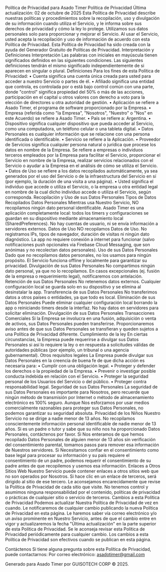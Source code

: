 Política de Privacidad para Asado Timer
Política de Privacidad
Última actualización: 02 de octubre de 2025
Esta Política de Privacidad describe nuestras políticas y procedimientos sobre la recopilación, uso y divulgación de su información cuando utiliza el Servicio, y le informa sobre sus derechos de privacidad y cómo la ley lo protege.
Utilizamos sus datos personales solo para proporcionar y mejorar el Servicio. Al usar el Servicio, usted acepta la recopilación y uso de información de acuerdo con esta Política de Privacidad. Esta Política de Privacidad ha sido creada con la ayuda del Generador Gratuito de Políticas de Privacidad.
Interpretación y Definiciones
Interpretación
Las palabras con iniciales en mayúscula tienen significados definidos en las siguientes condiciones. Las siguientes definiciones tendrán el mismo significado independientemente de si aparecen en singular o plural.
Definiciones
Para los fines de esta Política de Privacidad:
	•	Cuenta significa una cuenta única creada para usted para acceder a nuestro Servicio o partes de él.
	•	Afiliado significa una entidad que controla, es controlada por o está bajo control común con una parte, donde "control" significa propiedad del 50% o más de las acciones, participación en el capital u otros valores con derecho a voto para la elección de directores u otra autoridad de gestión.
	•	Aplicación se refiere a Asado Timer, el programa de software proporcionado por la Empresa.
	•	Empresa (referida como "la Empresa", "Nosotros", "Nuestro" o "Nos" en este Acuerdo) se refiere a Asado Timer.
	•	País se refiere a: Argentina.
	•	Dispositivo significa cualquier dispositivo que pueda acceder al Servicio, como una computadora, un teléfono celular o una tableta digital.
	•	Datos Personales es cualquier información que se relacione con una persona identificada o identificable.
	•	Servicio se refiere a la Aplicación.
	•	Proveedor de Servicios significa cualquier persona natural o jurídica que procese los datos en nombre de la Empresa. Se refiere a empresas o individuos terceros empleados por la Empresa para facilitar el Servicio, proporcionar el Servicio en nombre de la Empresa, realizar servicios relacionados con el Servicio o ayudar a la Empresa en el análisis de cómo se utiliza el Servicio.
	•	Datos de Uso se refiere a los datos recopilados automáticamente, ya sea generados por el uso del Servicio o de la infraestructura del Servicio en sí (por ejemplo, la duración de una visita a una página).
	•	Usted significa el individuo que accede o utiliza el Servicio, o la empresa u otra entidad legal en nombre de la cual dicho individuo accede o utiliza el Servicio, según corresponda.
Recopilación y Uso de sus Datos Personales
Tipos de Datos Recopilados
Datos Personales
Mientras usa Nuestro Servicio, NO recopilamos ningún dato personal identificable. Asado Timer es una aplicación completamente local: todos los timers y configuraciones se guardan en su dispositivo mediante almacenamiento local (SharedPreferences). No hay cuentas de usuario, ni se envía información a servidores externos.
Datos de Uso
NO recopilamos Datos de Uso. No registramos IPs, tipos de navegador, duración de visitas ni ningún dato diagnóstico. La app no requiere conexión a internet para funcionar (salvo notificaciones push opcionales via Firebase Cloud Messaging, que son anónimas y no recolectan datos personales).
Uso de sus Datos Personales
Dado que no recopilamos datos personales, no los usamos para ningún propósito. El Servicio funciona offline y localmente para garantizar su privacidad.
Divulgación de sus Datos Personales
No compartimos ningún dato personal, ya que no lo recopilamos. En casos excepcionales (ej. fusión de la empresa o requerimiento legal), notificaremos con antelación.
Retención de sus Datos Personales
No retenemos datos externos. Cualquier configuración local se guarda solo en su dispositivo y se elimina al desinstalar la app.
Transferencia de sus Datos Personales
No transferimos datos a otros países o entidades, ya que todo es local.
Eliminación de sus Datos Personales
Puede eliminar cualquier configuración local borrando la app o reiniciando timers desde la interfaz. No hay datos en servidores para solicitar eliminación.
Divulgación de sus Datos Personales
Transacciones Comerciales
Si la Empresa se involucra en una fusión, adquisición o venta de activos, sus Datos Personales pueden transferirse. Proporcionaremos aviso antes de que sus Datos Personales se transfieran y queden sujetos a una Política de Privacidad diferente.
Cumplimiento de la ley
En ciertas circunstancias, la Empresa puede requerirse a divulgar sus Datos Personales si así lo requiere la ley o en respuesta a solicitudes válidas de autoridades públicas (por ejemplo, un tribunal o una agencia gubernamental).
Otros requisitos legales
La Empresa puede divulgar sus Datos Personales en la creencia de buena fe de que dicha acción es necesaria para:
	•	Cumplir con una obligación legal.
	•	Proteger y defender los derechos o la propiedad de la Empresa.
	•	Prevenir o investigar posible conducta indebida en relación con el Servicio.
	•	Proteger la seguridad personal de los Usuarios del Servicio o del público.
	•	Proteger contra responsabilidad legal.
Seguridad de sus Datos Personales
La seguridad de sus Datos Personales es importante para Nosotros, pero recuerde que ningún método de transmisión por Internet o método de almacenamiento electrónico es 100% seguro. Aunque Nos esforzamos por usar medios comercialmente razonables para proteger sus Datos Personales, no podemos garantizar su seguridad absoluta.
Privacidad de los Niños
Nuestro Servicio no se dirige a nadie menor de 13 años. No recopilamos conscientemente información personal identificable de nadie menor de 13 años. Si es un padre o tutor y sabe que su niño nos ha proporcionado Datos Personales, contáctenos por favor. Si Nos enteramos de que hemos recopilado Datos Personales de alguien menor de 13 años sin verificación del consentimiento parental, tomamos pasos para remover esa información de Nuestros servidores.
Si Necesitamos confiar en el consentimiento como base legal para procesar su información y su país requiere el consentimiento de un padre, podemos requerir el consentimiento de su padre antes de que recopilemos y usemos esa información.
Enlaces a Otros Sitios Web
Nuestro Servicio puede contener enlaces a otros sitios web que no son operados por Nosotros. Si hace clic en un enlace de terceros, será dirigido al sitio de ese tercero. Le aconsejamos encarecidamente que revise la Política de Privacidad de cada sitio que visite.
No tenemos control y asumimos ninguna responsabilidad por el contenido, políticas de privacidad o prácticas de cualquier sitio o servicio de terceros.
Cambios a esta Política de Privacidad
Podemos actualizar Nuestra Política de Privacidad de vez en cuando. Le notificaremos de cualquier cambio publicando la nueva Política de Privacidad en esta página.
Le haremos saber vía correo electrónico y/o un aviso prominente en Nuestro Servicio, antes de que el cambio entre en vigor y actualizaremos la fecha "Última actualización" en la parte superior de esta Política de Privacidad.
Se le aconseja revisar esta Política de Privacidad periódicamente para cualquier cambio. Los cambios a esta Política de Privacidad son efectivos cuando se publican en esta página.


Contáctenos
Si tiene alguna pregunta sobre esta Política de Privacidad, puede contactarnos:
Por correo electrónico: asadotimer@gmail.com


Generado para Asado Timer por GUISOTECH CORP © 2025.
